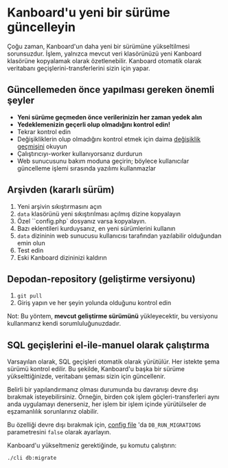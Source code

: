 Kanboard'u yeni bir sürüme güncelleyin
=================================

Çoğu zaman, Kanboard'un daha yeni bir sürümüne yükseltilmesi sorunsuzdur.
İşlem, yalnızca mevcut veri klasörünüzü yeni Kanboard klasörüne kopyalamak olarak özetlenebilir.
Kanboard otomatik olarak veritabanı geçişlerini-transferlerini sizin için yapar.

Güncellemeden önce yapılması gereken önemli şeyler
--------------------------------------

- **Yeni sürüme geçmeden önce verilerinizin her zaman yedek alın**
- **Yedeklemenizin geçerli olup olmadığını kontrol edin!**
- Tekrar kontrol edin
- Değişikliklerin olup olmadığını kontrol etmek için daima [değişiklik geçmişini](https://github.com/kanboard/kanboard/blob/master/ChangeLog) okuyun
- Çalıştırıcıyı-worker  kullanıyorsanız durdurun
- Web sunucusunu bakım moduna geçirin; böylece kullanıcılar güncelleme işlemi sırasında yazılımı kullanmazlar

Arşivden (kararlı sürüm)
---------------------------------

1. Yeni arşivin sıkıştırmasını açın
2. `data` klasörünü yeni sıkıştırılması açılmış dizine kopyalayın
3. Özel ``config.php` dosyanız varsa kopyalayın.
4. Bazı eklentileri kurduysanız, en yeni sürümlerini kullanın
5. `data` dizininin web sunucusu kullanıcısı tarafından yazılabilir olduğundan emin olun
6. Test edin
7. Eski Kanboard dizininizi kaldırın

Depodan-repository (geliştirme versiyonu)
-----------------------------------------

1. `git pull`
2. Giriş yapın ve her şeyin yolunda olduğunu kontrol edin

Not: Bu yöntem, **mevcut geliştirme sürümünü** yükleyecektir, bu versiyonu kullanmanız kendi sorumluluğunuzdadır.

SQL geçişlerini el-ile-manuel olarak çalıştırma
-------------------------------

Varsayılan olarak, SQL geçişleri otomatik olarak yürütülür. Her istekte şema sürümü kontrol edilir.
Bu şekilde, Kanboard'u başka bir sürüme yükselttiğinizde, veritabanı şeması sizin için güncellenir.

Belirli bir yapılandırmanız olması durumunda bu davranışı devre dışı bırakmak isteyebilirsiniz.
Örneğin, birden çok işlem göçleri-transferleri aynı anda uygulamayı denerseniz, her işlem bir işlem içinde yürütülseler de eşzamanlılık sorunlarınız olabilir.

Bu özelliği devre dışı bırakmak için, [config file](config.markdown) 'da `DB_RUN_MIGRATIONS` parametresini `false` olarak ayarlayın.

Kanboard'u yükseltmeniz gerektiğinde, şu komutu çalıştırın:

```bash
./cli db:migrate
```
